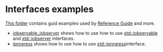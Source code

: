 # Interfaces examples

[This folder](.) contains guid examples used by [Reference Guide](https://codedocs.xyz/gammasoft71/xtd/) and more.

* [iobservable_iobserver](iobservable_iobserver/README.md) shows how to use how to use [xtd::iobservable](https://codedocs.xyz/gammasoft71/xtd/classxtd_1_1iobservable.html) and [xtd::iobserver](https://codedocs.xyz/gammasoft71/xtd/classxtd_1_1iobserver.html) interfaces.
* [iprogress](iprogress/README.md) shows how to use how to use [xtd::iprogress]((https://codedocs.xyz/gammasoft71/xtd/classxtd_1_1iprogress.html))interface.
